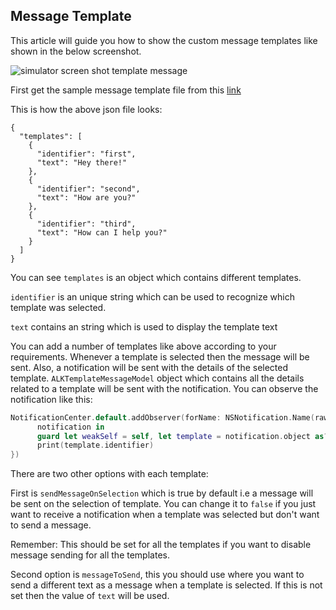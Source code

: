 ## Message Template

This article will guide you how to show the custom message templates like shown in the below screenshot.

![simulator screen shot template message](https://user-images.githubusercontent.com/5956714/34526467-8c207a2c-f0c8-11e7-954a-063ac397ac71.png)


First get the sample message template file from this [link](https://github.com/AppLozic/ApplozicSwift/blob/master/Demo/message_template.json)

This is how the above json file looks:

```
{
  "templates": [
    {
      "identifier": "first",
      "text": "Hey there!"
    },
    {
      "identifier": "second",
      "text": "How are you?"
    },
    {
      "identifier": "third",
      "text": "How can I help you?"
    }
  ]
}
```

You can see `templates` is an object which contains different templates.

`identifier` is an unique string which can be used to recognize which template was selected.

`text` contains an string which is used to display the template text

You can add a number of templates like above according to your requirements. Whenever a template is selected then the message will be sent. Also, a notification will be sent with the details of the selected template. `ALKTemplateMessageModel` object which contains all the details related to a template will be sent with the notification. You can observe the notification like this:

```swift
NotificationCenter.default.addObserver(forName: NSNotification.Name(rawValue: "TemplateMessageSelected"), object: nil, queue: nil, using: { [weak self]
      notification in
      guard let weakSelf = self, let template = notification.object as? ALKTemplateMessageModel else { return }
      print(template.identifier)
})

```

There are two other options with each template:

First is `sendMessageOnSelection` which is true by default i.e a message will be sent on the selection of template. You can change it to `false` if you just want to receive a notification when a template was selected but don't want to send a message.

Remember: This should be set for all the templates if you want to disable message sending for all the templates.

Second option is `messageToSend`, this you should use where you want to send a different text as a message when a template is selected. If this is not set then the value of `text` will be used.

